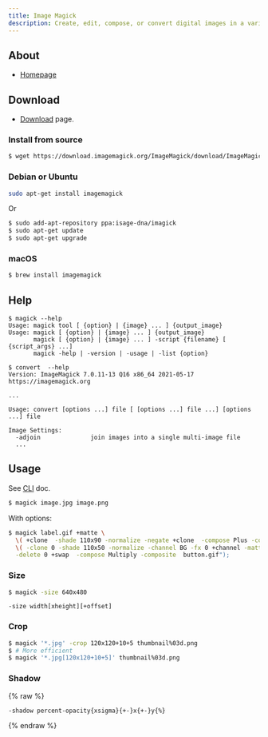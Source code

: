 ```yaml
---
title: Image Magick
description: Create, edit, compose, or convert digital images in a variety of formats
---
```



## About

- [Homepage](https://imagemagick.org/script/)


## Download

- [Download](https://imagemagick.org/script/download.php) page.

### Install from source

```sh
$ wget https://download.imagemagick.org/ImageMagick/download/ImageMagick.tar.gz
```

### Debian or Ubuntu

```sh
sudo apt-get install imagemagick
```

Or

```sh
$ sudo add-apt-repository ppa:isage-dna/imagick
$ sudo apt-get update
$ sudo apt-get upgrade
```

### macOS

```sh
$ brew install imagemagick
```


## Help

```console
$ magick --help
Usage: magick tool [ {option} | {image} ... ] {output_image}
Usage: magick [ {option} | {image} ... ] {output_image}
       magick [ {option} | {image} ... ] -script {filename} [ {script_args} ...]
       magick -help | -version | -usage | -list {option}
```

```console
$ convert  --help
Version: ImageMagick 7.0.11-13 Q16 x86_64 2021-05-17 https://imagemagick.org

...

Usage: convert [options ...] file [ [options ...] file ...] [options ...] file

Image Settings:
  -adjoin              join images into a single multi-image file
  ...
```


## Usage

See [CLI](https://imagemagick.org/script/command-line-processing.php) doc.

```sh
$ magick image.jpg image.png 
```

With options:

```sh
$ magick label.gif +matte \
  \( +clone  -shade 110x90 -normalize -negate +clone  -compose Plus -composite \) \
  \( -clone 0 -shade 110x50 -normalize -channel BG -fx 0 +channel -matte \) \
  -delete 0 +swap  -compose Multiply -composite  button.gif");
```

### Size

```sh
$ magick -size 640x480 
```

```
-size width[xheight][+offset]
```

### Crop

```sh
$ magick '*.jpg' -crop 120x120+10+5 thumbnail%03d.png
$ # More efficient
$ magick '*.jpg[120x120+10+5]' thumbnail%03d.png
```

### Shadow

{% raw %}

```
-shadow percent-opacity{xsigma}{+-}x{+-}y{%}
```

{% endraw %}


